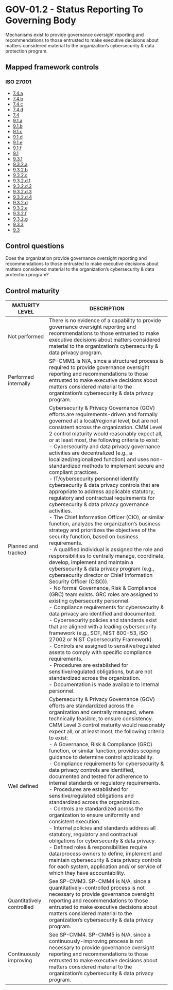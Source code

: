 # GOV-01.2 - Status Reporting To Governing Body
Mechanisms exist to provide governance oversight reporting and recommendations to those entrusted to make executive decisions about matters considered material to the organization’s cybersecurity & data protection program.
## Mapped framework controls
### ISO 27001
- [7.4.a](../iso27001/7.md#74a)
- [7.4.b](../iso27001/7.md#74b)
- [7.4.c](../iso27001/7.md#74c)
- [7.4.d](../iso27001/7.md#74d)
- [7.4](../iso27001/7.md#74)
- [9.1.a](../iso27001/9.md#91a)
- [9.1.b](../iso27001/9.md#91b)
- [9.1.c](../iso27001/9.md#91c)
- [9.1.d](../iso27001/9.md#91d)
- [9.1.e](../iso27001/9.md#91e)
- [9.1.f](../iso27001/9.md#91f)
- [9.1](../iso27001/9.md#91)
- [9.3.1](../iso27001/9.md#931)
- [9.3.2.a](../iso27001/9.md#932a)
- [9.3.2.b](../iso27001/9.md#932b)
- [9.3.2.c](../iso27001/9.md#932c)
- [9.3.2.d.1](../iso27001/9.md#932d1)
- [9.3.2.d.2](../iso27001/9.md#932d2)
- [9.3.2.d.3](../iso27001/9.md#932d3)
- [9.3.2.d.4](../iso27001/9.md#932d4)
- [9.3.2.d](../iso27001/9.md#932d)
- [9.3.2.e](../iso27001/9.md#932e)
- [9.3.2.f](../iso27001/9.md#932f)
- [9.3.2.g](../iso27001/9.md#932g)
- [9.3.3](../iso27001/9.md#933)
- [9.3](../iso27001/9.md#93)
## Control questions
Does the organization provide governance oversight reporting and recommendations to those entrusted to make executive decisions about matters considered material to the organization’s cybersecurity & data protection program?
## Control maturity
|       MATURITY LEVEL       |                                                                                                                                                                                                                                                                                                                                                                                                                                                                                                                                                                                                                                                                                                                                                                                                                                                                                                                                              DESCRIPTION                                                                                                                                                                                                                                                                                                                                                                                                                                                                                                                                                                                                                                                                                                                                                                                                                                                                                                                                              |
|----------------------------|-------------------------------------------------------------------------------------------------------------------------------------------------------------------------------------------------------------------------------------------------------------------------------------------------------------------------------------------------------------------------------------------------------------------------------------------------------------------------------------------------------------------------------------------------------------------------------------------------------------------------------------------------------------------------------------------------------------------------------------------------------------------------------------------------------------------------------------------------------------------------------------------------------------------------------------------------------------------------------------------------------------------------------------------------------------------------------------------------------------------------------------------------------------------------------------------------------------------------------------------------------------------------------------------------------------------------------------------------------------------------------------------------------------------------------------------------------------------------------------------------------------------------------------------------------------------------------------------------------------------------------------------------------------------------------------------------------------------------------------------------------------------------------------------------------------------------------------------------------------------------------------------------------|
| Not performed              | There is no evidence of a capability to provide governance oversight reporting and recommendations to those entrusted to make executive decisions about matters considered material to the organization’s cybersecurity & data privacy program.                                                                                                                                                                                                                                                                                                                                                                                                                                                                                                                                                                                                                                                                                                                                                                                                                                                                                                                                                                                                                                                                                                                                                                                                                                                                                                                                                                                                                                                                                                                                                                                                                                                       |
| Performed internally       | SP-CMM1 is N/A, since a structured process is required to provide governance oversight reporting and recommendations to those entrusted to make executive decisions about matters considered material to the organization’s cybersecurity & data privacy program.                                                                                                                                                                                                                                                                                                                                                                                                                                                                                                                                                                                                                                                                                                                                                                                                                                                                                                                                                                                                                                                                                                                                                                                                                                                                                                                                                                                                                                                                                                                                                                                                                                     |
| Planned and tracked        | Cybersecurity & Privacy Governance (GOV) efforts are requirements-driven and formally governed at a local/regional level, but are not consistent across the organization. CMM Level 2 control maturity would reasonably expect all, or at least most, the following criteria to exist:<br>- Cybersecurity and data privacy governance activities are decentralized (e.g., a localized/regionalized function) and uses non-standardized methods to implement secure and compliant practices.<br>- IT/cybersecurity personnel identify cybersecurity & data privacy controls that are appropriate to address applicable statutory, regulatory and contractual requirements for cybersecurity & data privacy governance activities.<br>- The Chief Information Officer (CIO), or similar function, analyzes the organization’s business strategy and prioritizes the objectives of the security function, based on business requirements.<br>- A qualified individual is assigned the role and responsibilities to centrally manage, coordinate, develop, implement and maintain a cybersecurity & data privacy program (e.g., cybersecurity director or Chief Information Security Officer (CISO)).<br>- No formal Governance, Risk & Compliance (GRC) team exists. GRC roles are assigned to existing cybersecurity personnel.<br>- Compliance requirements for cybersecurity & data privacy are identified and documented.<br>- Cybersecurity policies and standards exist that are aligned with a leading cybersecurity framework (e.g., SCF, NIST 800-53, ISO 27002 or NIST Cybersecurity Framework).<br>- Controls are assigned to sensitive/regulated assets to comply with specific compliance requirements.<br>- Procedures are established for sensitive/regulated obligations, but are not standardized across the organization. <br>- Documentation is made available to internal personnel. |
| Well defined               | Cybersecurity & Privacy Governance (GOV) efforts are standardized across the organization and centrally managed, where technically feasible, to ensure consistency. CMM Level 3 control maturity would reasonably expect all, or at least most, the following criteria to exist:<br>- A Governance, Risk & Compliance (GRC) function, or similar function, provides scoping guidance to determine control applicability.<br>- Compliance requirements for cybersecurity & data privacy controls are identified, documented and tested for adherence to internal standards or regulatory requirements. <br>- Procedures are established for sensitive/regulated obligations and standardized across the organization. <br>- Controls are standardized across the organization to ensure uniformity and consistent execution.<br>- Internal policies and standards address all statutory, regulatory and contractual obligations for cybersecurity & data privacy.<br>- Defined roles & responsibilities require data/process owners to define, implement and maintain cybersecurity & data privacy controls for each system, application and/ or service of which they have accountability.                                                                                                                                                                                                                                                                                                                                                                                                                                                                                                                                                                                                                                                                                                            |
| Quantitatively controllled | See SP-CMM3. SP-CMM4 is N/A, since a quantitatively-controlled process is not necessary to provide governance oversight reporting and recommendations to those entrusted to make executive decisions about matters considered material to the organization’s cybersecurity & data privacy program.                                                                                                                                                                                                                                                                                                                                                                                                                                                                                                                                                                                                                                                                                                                                                                                                                                                                                                                                                                                                                                                                                                                                                                                                                                                                                                                                                                                                                                                                                                                                                                                                    |
| Continuously improving     | See SP-CMM4. SP-CMM5 is N/A, since a continuously-improving process is not necessary to provide governance oversight reporting and recommendations to those entrusted to make executive decisions about matters considered material to the organization’s cybersecurity & data privacy program.                                                                                                                                                                                                                                                                                                                                                                                                                                                                                                                                                                                                                                                                                                                                                                                                                                                                                                                                                                                                                                                                                                                                                                                                                                                                                                                                                                                                                                                                                                                                                                                                       |
